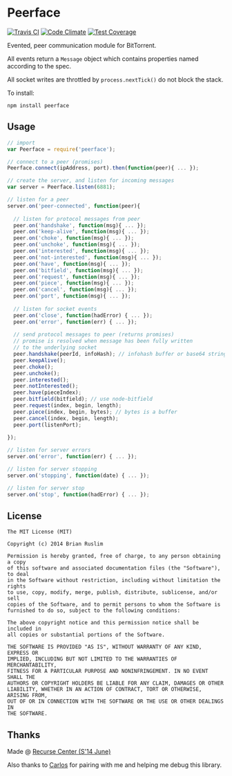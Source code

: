 Peerface
===========

[![Travis CI](https://travis-ci.org/bruslim/peerface.svg?branch=master)](https://travis-ci.org/bruslim/peerface)
[![Code Climate](https://codeclimate.com/github/bruslim/peerface/badges/gpa.svg)](https://codeclimate.com/github/bruslim/peerface)
[![Test Coverage](https://codeclimate.com/github/bruslim/peerface/badges/coverage.svg)](https://codeclimate.com/github/bruslim/peerface)

Evented, peer communication module for BitTorrent.

All events return a `Message` object which contains properties named according to the spec.

All socket writes are throttled by `process.nextTick()` do not block the stack.

To install:

~~~~~~~~~
npm install peerface
~~~~~~~~~

## Usage

~~~~~~~~~~ js
// import
var Peerface = require('peerface');

// connect to a peer (promises)
Peerface.connect(ipAddress, port).then(function(peer){ ... });

// create the server, and listen for incoming messages
var server = Peerface.listen(6881);

// listen for a peer
server.on('peer-connected', function(peer){
  
  // listen for protocol messages from peer
  peer.on('handshake', function(msg){ ... });
  peer.on('keep-alive', function(msg){ ... });
  peer.on('choke', function(msg){ ... });
  peer.on('unchoke', function(msg){ ... });
  peer.on('interested', function(msg){ ... });
  peer.on('not-interested', function(msg){ ... });
  peer.on('have', function(msg){ ... });
  peer.on('bitfield', function(msg){ ... });
  peer.on('request', function(msg){ ... });
  peer.on('piece', function(msg){ ... });
  peer.on('cancel', function(msg){ ... });
  peer.on('port', function(msg){ ... });
  
  // listen for socket events
  peer.on('close', function(hadError) { ... });
  peer.on('error', function(err) { ... });
  
  // send protocol messages to peer (returns promises)
  // promise is resolved when message has been fully written
  // to the underlying socket
  peer.handshake(peerId, infoHash); // infohash buffer or base64 string
  peer.keepAlive();
  peer.choke();
  peer.unchoke();
  peer.interested();
  peer.notInterested();
  peer.have(pieceIndex);
  peer.bitfield(bitfield); // use node-bitfield
  peer.request(index, begin, length);
  peer.piece(index, begin, bytes); // bytes is a buffer
  peer.cancel(index, begin, length);
  peer.port(listenPort);
  
});

// listen for server errors
server.on('error', function(err) { ... });

// listen for server stopping
server.on('stopping', function(date) { ... });

// listen for server stop
server.on('stop', function(hadError) { ... });
~~~~~~~~~~


## License

~~~~~~~~~~~
The MIT License (MIT)

Copyright (c) 2014 Brian Ruslim

Permission is hereby granted, free of charge, to any person obtaining a copy
of this software and associated documentation files (the "Software"), to deal
in the Software without restriction, including without limitation the rights
to use, copy, modify, merge, publish, distribute, sublicense, and/or sell
copies of the Software, and to permit persons to whom the Software is
furnished to do so, subject to the following conditions:

The above copyright notice and this permission notice shall be included in
all copies or substantial portions of the Software.

THE SOFTWARE IS PROVIDED "AS IS", WITHOUT WARRANTY OF ANY KIND, EXPRESS OR
IMPLIED, INCLUDING BUT NOT LIMITED TO THE WARRANTIES OF MERCHANTABILITY,
FITNESS FOR A PARTICULAR PURPOSE AND NONINFRINGEMENT. IN NO EVENT SHALL THE
AUTHORS OR COPYRIGHT HOLDERS BE LIABLE FOR ANY CLAIM, DAMAGES OR OTHER
LIABILITY, WHETHER IN AN ACTION OF CONTRACT, TORT OR OTHERWISE, ARISING FROM,
OUT OF OR IN CONNECTION WITH THE SOFTWARE OR THE USE OR OTHER DEALINGS IN
THE SOFTWARE.
~~~~~~~~~~~

## Thanks

Made @ [Recurse Center (S'14 June)](https://www.recurse.com)

Also thanks to [Carlos](https://github.com/carletex) for pairing with me
and helping me debug this library.
